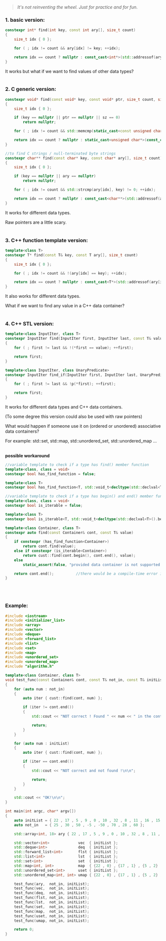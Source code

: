 > *It's not reinventing the wheel. Just for practice and for fun.*

### 1. basic version:

```C++
constexpr int* find(int key, const int ary[], size_t count)
{
	size_t idx { 0 };

	for ( ; idx != count && ary[idx] != key; ++idx);

	return idx == count ? nullptr : const_cast<int*>(std::addressof(ary[idx]));
}
```

It works but what if we want to find values of other data types?<br><br>

### 2. C generic version:

```C++
constexpr void* find(const void* key, const void* ptr, size_t count, size_t sz)
{
	size_t idx { 0 };

	if (key == nullptr || ptr == nullptr || sz == 0)
		return nullptr;

	for ( ; idx != count && std::memcmp(static_cast<const unsigned char*>(ptr) + idx * sz, key, sz) != 0; ++idx);

	return idx == count ? nullptr : static_cast<unsigned char*>(const_cast<void*>(ptr)) + idx * sz;
}

//to find C strings / null-terminated byte strings
constexpr char** find(const char* key, const char* ary[], size_t count)
{
	size_t idx { 0 };

	if (key == nullptr || ary == nullptr)
		return nullptr;

	for ( ; idx != count && std::strcmp(ary[idx], key) != 0; ++idx);

	return idx == count ? nullptr : const_cast<char**>(std::addressof(ary[idx]));
}
```

It works for different data types. 

Raw pointers are a little scary.<br><br>

### 3. C++ function template version:

```C++
template<class T>
constexpr T* find(const T& key, const T ary[], size_t count)
{
	size_t idx { 0 };

	for ( ; idx != count && !(ary[idx] == key); ++idx);

	return idx == count ? nullptr : const_cast<T*>(std::addressof(ary[idx]));
}
```

It also works for different data types. 

What if we want to find any value in a C++ data container?<br><br>

### 4. C++ STL version:

```C++
template<class InputIter, class T>
constexpr InputIter find(InputIter first, InputIter last, const T& value)
{
	for ( ; first != last && !(*first == value); ++first);

	return first;
}

template<class InputIter, class UnaryPredicate>
constexpr InputIter find_if(InputIter first, InputIter last, UnaryPredicate p)
{
	for ( ; first != last && !p(*first); ++first);

	return first;
}
```

It works for different data types and C++ data containers. 

(To some degree this version could also be used with raw pointers)

What would happen if someone use it on (ordered or unordered) associative data containers?

For example: std::set, std::map, std::unordered_set, std::unordered_map ...<br><br>

**possible workaround**

```C++
//variable template to check if a type has find() member function
template<class, class = void>
constexpr bool has_find_function = false;

template<class T>
constexpr bool has_find_function<T, std::void_t<decltype(std::declval<T>().find(T::key_type()))>> = true;

//variable template to check if a type has begin() and end() member functions
template<class, class = void>
constexpr bool is_iterable = false;

template<class T>
constexpr bool is_iterable<T, std::void_t<decltype(std::declval<T>().begin()), decltype(std::declval<T>().end())>> = true;

template<class Container, class T>
constexpr auto find(const Container& cont, const T& value)
{
	if constexpr (has_find_function<Container>)
		return cont.find(value);
	else if constexpr (is_iterable<Container>)
		return cust::find(cont.begin(), cont.end(), value);
	else
		static_assert(false, "provided data container is not supported by this find() function");

	return cont.end();			//there would be a compile-time error issued before here
}
```

<br><br>

### Example:

```C++
#include <iostream>
#include <initializer_list>
#include <array>
#include <vector>
#include <deque>
#include <forward_list>
#include <list>
#include <set>
#include <map>
#include <unordered_set>
#include <unordered_map>
#include "algorithm.h"

template<class Container, class T>
void test_func(const Container& cont, const T& not_in, const T& initList)
{
	for (auto num : not_in)
	{
		auto iter { cust::find(cont, num) };

		if (iter != cont.end())
		{
			std::cout << "NOT correct ! Found " << num << " in the container.\n\n";

			return;
		}
	}

	for (auto num : initList)
	{
		auto iter { cust::find(cont, num) };

		if (iter == cont.end())
		{
			std::cout << "NOT correct and not found !\n\n";

			return;
		}
	}

	std::cout << "OK!\n\n";
}

int main(int argc, char* argv[])
{
	auto initList = { 22 , 17 , 5 , 9 , 0 , 10 , 32 , 8 , 11 , 16 , 15 , 6 , 7 , 3 , 12 , 1 , 2 , -100 };
	auto not_in   = { 25 , 30 , 50 , -5 , -50 , 70 , 28 , 60 };

	std::array<int, 18> ary { 22 , 17 , 5 , 9 , 0 , 10 , 32 , 8 , 11 , 16 , 15 , 6 , 7 , 3 , 12 , 1 , 2 , -100 };

	std::vector<int>             vec  { initList };
	std::deque<int>              deq  { initList };
	std::forward_list<int>       flst { initList };
	std::list<int>               lst  { initList };
	std::set<int>                set  { initList };
	std::map<int, int>           map  { {22 , 0} , {17 , 1} , {5 , 2} , {9 , 3} , {0 , 4} , {10 , 5} , {32 , 6} , {8 , 7} , {11 , 8} , {16 , 9} , {15 , 10} , {6 , 11} , {7 , 12} , {3 , 13} , {12 , 14} , {1 , 15} , {2 , 16} , {-100 , 17} };
	std::unordered_set<int>      uset { initList };
	std::unordered_map<int, int> umap { {22 , 0} , {17 , 1} , {5 , 2} , {9 , 3} , {0 , 4} , {10 , 5} , {32 , 6} , {8 , 7} , {11 , 8} , {16 , 9} , {15 , 10} , {6 , 11} , {7 , 12} , {3 , 13} , {12 , 14} , {1 , 15} , {2 , 16} , {-100 , 17} };

	test_func(ary,  not_in, initList);
	test_func(vec,  not_in, initList);
	test_func(deq,  not_in, initList);
	test_func(flst, not_in, initList);
	test_func(lst,  not_in, initList);
	test_func(set,  not_in, initList);
	test_func(map,  not_in, initList);
	test_func(uset, not_in, initList);
	test_func(umap, not_in, initList);

	return 0;
}
```
